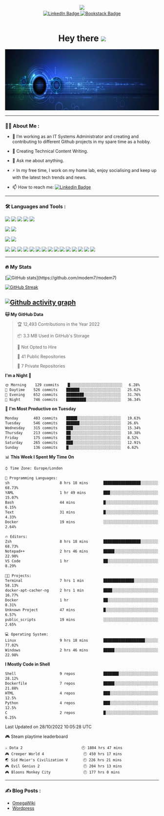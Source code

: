 <div id="header" align="center">
  <img src="https://media.giphy.com/media/f3iwJFOVOwuy7K6FFw/giphy.gif" width="300"/>
<div id="badges">
  <a href="https://www.linkedin.com/in/alexlaneit/">
    <img src="https://img.shields.io/badge/LinkedIn-blue?style=for-the-badge&logo=linkedin&logoColor=white" alt="LinkedIn Badge"/>
  </a>
  <a href="https://modem7.com">
  <img src="https://img.shields.io/badge/Bookstack-blue?style=for-the-badge&logo=BookStack&logoColor=white" alt="Bookstack Badge"/>
  </a>
</div>
  <img src="https://komarev.com/ghpvc/?username=modem7&style=flat-square&color=blue" alt=""/>
<h1>
  Hey there
  <img src="https://media.giphy.com/media/hvRJCLFzcasrR4ia7z/giphy.gif" width="30px"/>
</h1>
</div>

<div align="center">
  <img src="https://github.com/modem7/MiscAssets/blob/master/images/ezgif-6-79e26c05da.jpg" width="800" height="200"/>
</div>

---

### :man_technologist: About Me :
- :telescope: I’m working as an IT Systems Administrator and creating and contributing to different Github projects in my spare time as a hobby.

- :seedling: Creating Technical Content Writing.

- 💬 Ask me about anything.

- :zap: In my free time, I work on my home lab, enjoy socialising and keep up with the latest tech trends and news.

- :mailbox: How to reach me: [![Linkedin Badge](https://img.shields.io/badge/-AlexLaneIT-blue?style=flat&logo=Linkedin&logoColor=white)](https://www.linkedin.com/in/alexlaneit/)

---

### :hammer_and_wrench: Languages and Tools :
![](https://img.shields.io/badge/OS-Centos-informational?style=flat&logo=centos&logoColor=white&color=981e32)
![](https://img.shields.io/badge/OS-Debian-informational?style=flat&logo=debian&logoColor=white&color=981e32)
![](https://img.shields.io/badge/OS-RHEL-informational?style=flat&logo=red-hat&logoColor=white&color=981e32)
![](https://img.shields.io/badge/OS-Ubuntu-informational?style=flat&logo=ubuntu&logoColor=white&color=981e32)
![](https://img.shields.io/badge/OS-Windows-informational?style=flat&logo=windows&logoColor=white&color=981e32)

![](https://img.shields.io/badge/Editor-Notepad++-informational?style=flat&logo=notepadplusplus&logoColor=white&color=981e32)
![](https://img.shields.io/badge/Editor-Visual_Studio_Code-informational?style=flat&logo=visual-studio-code&logoColor=white&color=981e32)


![](https://img.shields.io/badge/Shell-Bash-informational?style=flat&logo=gnu-bash&logoColor=white&color=981e32)
![](https://img.shields.io/badge/Shell-ZSH-informational?style=flat&logo=gnu-bash&logoColor=white&color=981e32)

![](https://img.shields.io/badge/Tools-3CX-informational?style=flat&logoColor=white&color=981e32)
![](https://img.shields.io/badge/Tools-Ansible-informational?style=flat&logo=ansible&logoColor=white&color=981e32)
![](https://img.shields.io/badge/Tools-Arduino-informational?style=flat&logo=arduino&logoColor=white&color=981e32)
![](https://img.shields.io/badge/Tools-Borg-informational?style=flat&logoColor=white&color=981e32)
![](https://img.shields.io/badge/Tools-Docker-informational?style=flat&logo=docker&logoColor=white&color=981e32)
![](https://img.shields.io/badge/Tools-Drone_CI-informational?style=flat&logo=drone&logoColor=white&color=981e32)
![](https://img.shields.io/badge/Tools-Git-informational?style=flat&logo=git&logoColor=white&color=981e32)
![](https://img.shields.io/badge/Tools-Github-informational?style=flat&logo=github&logoColor=white&color=981e32)
![](https://img.shields.io/badge/Tools-Gitlab-informational?style=flat&logo=gitlab&logoColor=white&color=981e32)
![](https://img.shields.io/badge/Tools-Jira-informational?style=flat&logo=jira&logoColor=white&color=981e32)
![](https://img.shields.io/badge/Tools-Kanban-informational?style=flat&logoColor=white&color=981e32)
![](https://img.shields.io/badge/Tools-Nginx-informational?style=flat&logo=nginx&logoColor=white&color=981e32)
![](https://img.shields.io/badge/Tools-Raspberry_Pi-informational?style=flat&logo=raspberry-pi&logoColor=white&color=981e32)
![](https://img.shields.io/badge/Tools-Snyk-informational?style=flat&logo=snyk&logoColor=white&color=981e32)
![](https://img.shields.io/badge/Tools-Traefik-informational?style=flat&logo=traefikmesh&logoColor=white&color=981e32)

---

### :fire: My Stats
[![GitHub stats](https://github-readme-stats.vercel.app/api?username=modem7&show_icons=true&theme=codeSTACKr&count_private=true")](https://github.com/modem7/modem7)

[![GitHub Streak](http://github-readme-streak-stats.herokuapp.com?user=modem7&theme=elegant&hide_border=true&date_format=j%20M%5B%20Y%5D&background=DD272700)](https://git.io/streak-stats)

[![Github activity graph](https://activity-graph.herokuapp.com/graph?username=modem7&theme=elegant&custom_title=Contribution%20Graph&hide_border=true&bg_color=%20)](https://github.com/modem7/modem7)
---

<!--START_SECTION:waka-->
**🐱 My GitHub Data** 

> 🏆 12,493 Contributions in the Year 2022
 > 
> 📦 3.3 MB Used in GitHub's Storage 
 > 
> 🚫 Not Opted to Hire
 > 
> 📜 41 Public Repositories 
 > 
> 🔑 7 Private Repositories  
 > 
**I'm a Night 🦉** 

```text
🌞 Morning    129 commits    █░░░░░░░░░░░░░░░░░░░░░░░░   6.28% 
🌆 Daytime    526 commits    ██████░░░░░░░░░░░░░░░░░░░   25.62% 
🌃 Evening    652 commits    ████████░░░░░░░░░░░░░░░░░   31.76% 
🌙 Night      746 commits    █████████░░░░░░░░░░░░░░░░   36.34%

```
📅 **I'm Most Productive on Tuesday** 

```text
Monday       403 commits    █████░░░░░░░░░░░░░░░░░░░░   19.63% 
Tuesday      546 commits    ██████░░░░░░░░░░░░░░░░░░░   26.6% 
Wednesday    315 commits    ███░░░░░░░░░░░░░░░░░░░░░░   15.34% 
Thursday     213 commits    ██░░░░░░░░░░░░░░░░░░░░░░░   10.38% 
Friday       175 commits    ██░░░░░░░░░░░░░░░░░░░░░░░   8.52% 
Saturday     265 commits    ███░░░░░░░░░░░░░░░░░░░░░░   12.91% 
Sunday       136 commits    █░░░░░░░░░░░░░░░░░░░░░░░░   6.62%

```


📊 **This Week I Spent My Time On** 

```text
⌚︎ Time Zone: Europe/London

💬 Programming Languages: 
sh                       8 hrs 18 mins       █████████████████░░░░░░░░   68.73% 
YAML                     1 hr 49 mins        ███░░░░░░░░░░░░░░░░░░░░░░   15.07% 
Bash                     44 mins             █░░░░░░░░░░░░░░░░░░░░░░░░   6.15% 
Text                     31 mins             █░░░░░░░░░░░░░░░░░░░░░░░░   4.33% 
Docker                   19 mins             ░░░░░░░░░░░░░░░░░░░░░░░░░   2.64%

🔥 Editors: 
Zsh                      8 hrs 18 mins       █████████████████░░░░░░░░   68.73% 
Notepad++                2 hrs 46 mins       █████░░░░░░░░░░░░░░░░░░░░   22.98% 
VS Code                  1 hr                ██░░░░░░░░░░░░░░░░░░░░░░░   8.29%

🐱‍💻 Projects: 
Terminal                 7 hrs 1 min         ██████████████░░░░░░░░░░░   58.13% 
docker-apt-cacher-ng     2 hrs 1 min         ████░░░░░░░░░░░░░░░░░░░░░   16.77% 
Docker                   1 hr                ██░░░░░░░░░░░░░░░░░░░░░░░   8.31% 
Unknown Project          47 mins             █░░░░░░░░░░░░░░░░░░░░░░░░   6.57% 
public_scripts           19 mins             ░░░░░░░░░░░░░░░░░░░░░░░░░   2.65%

💻 Operating System: 
Linux                    9 hrs 18 mins       ███████████████████░░░░░░   77.02% 
Windows                  2 hrs 46 mins       █████░░░░░░░░░░░░░░░░░░░░   22.98%

```

**I Mostly Code in Shell** 

```text
Shell                    9 repos             ███████░░░░░░░░░░░░░░░░░░   28.12% 
Dockerfile               7 repos             █████░░░░░░░░░░░░░░░░░░░░   21.88% 
HTML                     4 repos             ███░░░░░░░░░░░░░░░░░░░░░░   12.5% 
Python                   4 repos             ███░░░░░░░░░░░░░░░░░░░░░░   12.5% 
C                        2 repos             █░░░░░░░░░░░░░░░░░░░░░░░░   6.25%

```



 Last Updated on 28/10/2022 10:05:28 UTC
<!--END_SECTION:waka-->

<!-- steam-box start -->
🎮 Steam playtime leaderboard
```text
⚔️ Dota 2                           🕘 1804 hrs 47 mins
🎮 Creeper World 4                  🕘 450 hrs 17 mins
🌏 Sid Meier's Civilization V       🕘 226 hrs 21 mins
🎮 Evil Genius 2                    🕘 204 hrs 13 mins
🎮 Bloons Monkey City               🕘 177 hrs 0 mins
```
<!-- Powered by https://github.com/YouEclipse/steam-box . -->
<!-- steam-box end -->

---

### :writing_hand: Blog Posts :
- [OmegaWiki](https://omegawiki.modem7.com)
- [Wordpress](https://modem7.wordpress.com)
